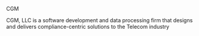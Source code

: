 CGM

CGM, LLC is a software development and data processing firm that designs and delivers compliance-centric solutions to the Telecom industry